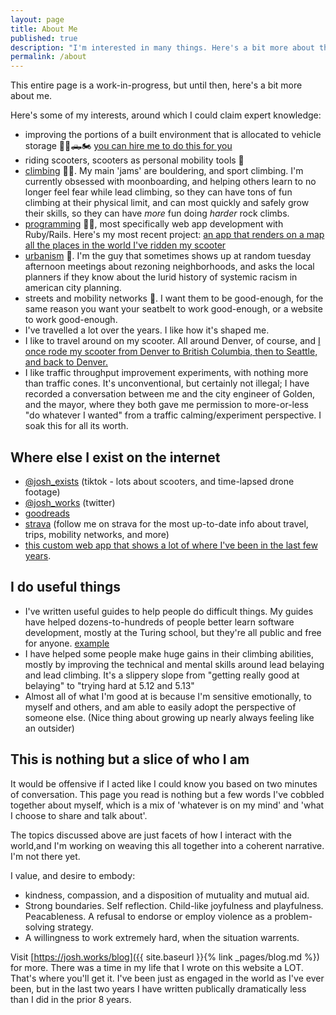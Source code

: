 ```yaml
---
layout: page
title: About Me
published: true
description: "I'm interested in many things. Here's a bit more about them. "
permalink: /about
---
```



This entire page is a work-in-progress, but until then, here's a bit more about me.

Here's some of my interests, around which I could claim expert knowledge:

- improving the portions of a built environment that is allocated to vehicle storage 🚗🚛🛻🏍️ [you can hire me to do this for you](https://josh.works/fix-your-parking)
- riding scooters, scooters as personal mobility tools 🛵
- [climbing](https://josh.works/tags#climbing) 🧗‍♀️. My main 'jams' are bouldering, and sport climbing. I'm currently obsessed with moonboarding, and helping others learn to no longer feel fear while lead climbing, so they can have tons of fun climbing at their physical limit, and can most quickly and safely grow their skills, so they can have _more_ fun doing _harder_ rock climbs. 
- [programming](https://josh.works/tags#programming) 🧑‍💻, most specifically web app development with Ruby/Rails. Here's my most recent project: [an app that renders on a map all the places in the world I've ridden my scooter](https://josh-strava-heatmap.herokuapp.com/)
- [urbanism](https://josh.works/tags#urbanism) 🌆. I'm the guy that sometimes shows up at random tuesday afternoon meetings about rezoning neighborhoods, and asks the local planners if they know about the lurid history of systemic racism in american city planning. 
- streets and mobility networks 🚋. I want them to be good-enough, for the same reason you want your seatbelt to work good-enough, or a website to work good-enough.
- I've travelled a lot over the years. I like how it's shaped me. 
- I like to travel around on my scooter. All around Denver, of course, and [I once rode my scooter from Denver to British Columbia, then to Seattle, and back to Denver.](https://photos.google.com/share/AF1QipN8q_LjvazfURfQUjnI21GQz23_PqlznCQ2fYC6OYCy15AIypU47XTi5S_mPdtaMw?key=N29iaXpDYXI5X2pFVjBUTGpQQmE5TmZTSnYyci1R)
- I like traffic throughput improvement experiments, with nothing more than traffic cones. It's unconventional, but certainly not illegal; I have recorded a conversation between me and the city engineer of Golden, and the mayor, where they both gave me permission to more-or-less "do whatever I wanted" from a traffic calming/experiment perspective. I soak this for all its worth. 


## Where else I exist on the internet

- [@josh_exists](https://www.tiktok.com/@josh_exists) (tiktok - lots about scooters, and time-lapsed drone footage)
- [@josh_works](https://twitter.com/josh_works) (twitter)
- [goodreads](https://www.goodreads.com/user/show/27372191-josh-thompson)
- [strava](https://www.strava.com/athletes/38072598) (follow me on strava for the most up-to-date info about travel, trips, mobility networks, and more)
- [this custom web app that shows a lot of where I've been in the last few years](https://josh-strava-heatmap.herokuapp.com/). 


## I do useful things

- I've written useful guides to help people do difficult things. My guides have helped dozens-to-hundreds of people better learn software development, mostly at the Turing school, but they're all public and free for anyone. [example](https://josh.works/turing-backend-prep-01-intro)
- I have helped some people make huge gains in their climbing abilities, mostly by improving the technical and mental skills around lead belaying and lead climbing. It's a slippery slope from "getting really good at belaying" to "trying hard at 5.12 and 5.13"
- Almost all of what I'm good at is because I'm sensitive emotionally, to myself and others, and am able to easily adopt the perspective of someone else. (Nice thing about growing up nearly always feeling like an outsider)

## This is nothing but a slice of who I am

It would be offensive if I acted like I could know you based on two minutes of conversation. This page you read is nothing but a few words I've cobbled together about myself, which is a mix of 'whatever is on my mind' and 'what I choose to share and talk about'. 

The topics discussed above are just facets of how I interact with the world,and I'm working on weaving this all together into a coherent narrative. I'm not there yet.

I value, and desire to embody:
- kindness, compassion, and a disposition of mutuality and mutual aid. 
- Strong boundaries. Self reflection. Child-like joyfulness and playfulness. Peacableness. A refusal to endorse or employ violence as a problem-solving strategy.
- A willingness to work extremely hard, when the situation warrents.

Visit [https://josh.works/blog]({{ site.baseurl }}{% link _pages/blog.md %}) for more. There was a time in my life that I wrote on this website a LOT. That's where you'll get it. I've been just as engaged in the world as I've ever been, but in the last two years I have written publically dramatically less than I did in the prior 8 years.
